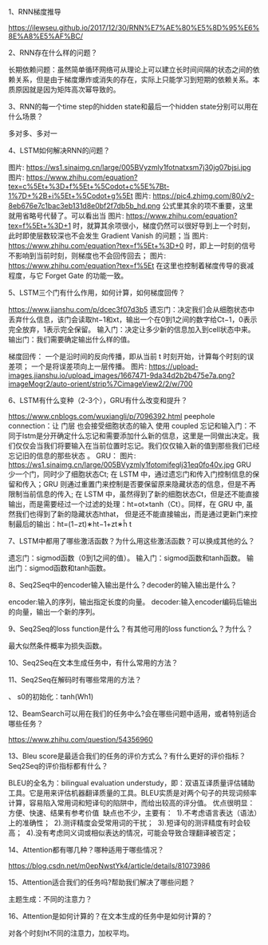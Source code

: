 
1、RNN梯度推导

https://ilewseu.github.io/2017/12/30/RNN%E7%AE%80%E5%8D%95%E6%8E%A8%E5%AF%BC/

2、RNN存在什么样的问题？

长期依赖问题：虽然简单循环网络可从理论上可以建立长时间间隔的状态之间的依赖关系，但是由于梯度爆炸或消失的存在，实际上只能学习到短期的依赖关系。本质原因就是因为矩阵高次幂导致的。

3、RNN的每一个time step的hidden state和最后一个hidden state分别可以用在什么场景？

多对多、多对一

4、LSTM如何解决RNN的问题？

图片: https://ws1.sinaimg.cn/large/005BVyzmly1fotnatxsm7j30jg07bjsi.jpg
图片: https://www.zhihu.com/equation?tex=c%5Et+%3D+f%5Et+%5Codot+c%5E%7Bt-1%7D+%2B+i%5Et+%5Codot+g%5Et
图片: https://pic4.zhimg.com/80/v2-8eb676e7c1bac3eb131d8e0bf2f7db5b_hd.png
公式里其余的项不重要，这里就用省略号代替了。可以看出当 图片: https://www.zhihu.com/equation?tex=f%5Et+%3D+1 时，就算其余项很小，梯度仍然可以很好导到上一个时刻，此时即使层数较深也不会发生 Gradient Vanish 的问题；当 图片: https://www.zhihu.com/equation?tex=f%5Et+%3D+0 时，即上一时刻的信号不影响到当前时刻，则梯度也不会回传回去； 图片: https://www.zhihu.com/equation?tex=f%5Et 在这里也控制着梯度传导的衰减程度，与它 Forget Gate 的功能一致。

5、LSTM三个门有什么作用，如何计算，如何梯度回传？

https://www.jianshu.com/p/dcec3f07d3b5
遗忘门：决定我们会从细胞状态中丢弃什么信息，该门会读取ht−1和xt，输出一个在0到1之间的数字给Ct−1，0表示完全放弃，1表示完全保留。
输入门：决定让多少新的信息加入到cell状态中来。
输出门：我们需要确定输出什么样的值。

梯度回传：
一个是沿时间的反向传播，即从当前 t 时刻开始，计算每个时刻的误差项；
一个是将误差项向上一层传播。
图片: https://upload-images.jianshu.io/upload_images/1667471-9da34d2b2b475e7a.png?imageMogr2/auto-orient/strip%7CimageView2/2/w/700

6、LSTM有什么变种（2-3个），GRU有什么改变和提升？

https://www.cnblogs.com/wuxiangli/p/7096392.html
peephole connection：让 门层 也会接受细胞状态的输入
使用 coupled 忘记和输入门：不同于lstm是分开确定什么忘记和需要添加什么新的信息，这里是一同做出决定。我们仅仅会当我们将要输入在当前位置时忘记。我们仅仅输入新的值到那些我们已经忘记旧的信息的那些状态 。
GRU：
图片: https://ws1.sinaimg.cn/large/005BVyzmly1fotomifeglj31eq0fo40v.jpg
GRU 少一个门，同时少了细胞状态Ct;
在 LSTM 中，通过遗忘门和传入门控制信息的保留和传入；GRU 则通过重置门来控制是否要保留原来隐藏状态的信息，但是不再限制当前信息的传入;
在 LSTM 中，虽然得到了新的细胞状态Ct，但是还不能直接输出，而是需要经过一个过滤的处理：ht=ot×tanh（Ct）。同样，在 GRU 中, 虽然我们也得到了新的隐藏状态hthat， 但是还不能直接输出，而是通过更新门来控制最后的输出：ht=(1−zt)∗ht−1+zt∗ĥ t

7、LSTM中都用了哪些激活函数？为什么用这些激活函数？可以换成其他的么？

遗忘门：sigmod函数（0到1之间的值）。
输入门：sigmod函数和tanh函数。
输出门：sigmod函数和tanh函数。

8、Seq2Seq中的encoder输入输出是什么？decoder的输入输出是什么？

encoder:输入的序列，输出指定长度的向量。
decoder:输入encoder编码后输出的向量，输出一个新的序列。

9、Seq2Seq的loss function是什么？有其他可用的loss function么？为什么？

最大似然条件概率为损失函数。

10、Seq2Seq在文本生成任务中，有什么常用的方法？

11、Seq2Seq在解码时有哪些常用的方法？

<bos>、<eos>
s0的初始化：tanh(Wh1)

12、BeamSearch可以用在我们的任务中么?会在哪些问题中适用，或者特别适合哪些任务？

https://www.zhihu.com/question/54356960

13、Bleu score是最适合我们的任务的评价方式么？有什么更好的评价指标？Seq2Seq的评价指标都有什么？

BLEU的全名为：bilingual evaluation understudy，即：双语互译质量评估辅助工具。它是用来评估机器翻译质量的工具。BLEU实质是对两个句子的共现词频率计算，容易陷入常用词和短译句的陷阱中，而给出较高的评分值。
优点很明显：方便、快速、结果有参考价值 
缺点也不少，主要有： 
1).不考虑语言表达（语法）上的准确性； 
2).测评精度会受常用词的干扰； 
3).短译句的测评精度有时会较高； 
4).没有考虑同义词或相似表达的情况，可能会导致合理翻译被否定；

14、Attention都有哪几种？哪种适用于哪些情况？

https://blog.csdn.net/m0epNwstYk4/article/details/81073986

15、Attention适合我们的任务吗?帮助我们解决了哪些问题？

主题生成：不同的注意力？

16、Attention是如何计算的？在文本生成的任务中是如何计算的？

对各个时刻ht不同的注意力，加权平均。